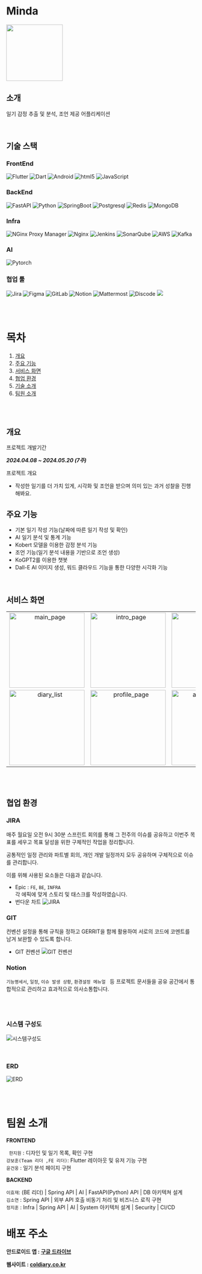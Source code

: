 # Minda

<img src="https://file.notion.so/f/f/fdf16744-23c0-4e78-a6c0-fd9f3ee99d90/eb1dffc8-0a11-42e3-b992-32b8c526a998/logo.png?id=1214c2cd-667e-49c3-b836-5abf383d49ed&table=block&spaceId=fdf16744-23c0-4e78-a6c0-fd9f3ee99d90&expirationTimestamp=1716422400000&signature=P-7SJxDJnCddq8VP4SlTQZ0j7S7ubYhSDJ4yfEQFoKM&downloadName=logo.png" width="150px"/>

<br/>

## 소개

일기 감정 추출 및 분석, 조언 제공 어플리케이션

<br/>

## 기술 스택

### FrontEnd

![Flutter](https://img.shields.io/badge/flutter-02569B?style=for-the-badge&logo=flutter&logoColor=white)
![Dart](https://img.shields.io/badge/dart-%230175C2?style=for-the-badge&logo=dart&logoColor=white)
![Android](https://img.shields.io/badge/android-%2334A853?style=for-the-badge&logo=android&logoColor=white)
![html5](https://img.shields.io/badge/html5-E34F26?style=for-the-badge&logo=html5&logoColor=white)
![JavaScript](https://img.shields.io/badge/javascript-F7DF1E?style=for-the-badge&logo=javascript&logoColor=black)

### BackEnd

![FastAPI](https://img.shields.io/badge/fastapi-%23009688?style=for-the-badge&logo=fastapi&logoColor=white)
![Python](https://img.shields.io/badge/python-3776AB?style=for-the-badge&logo=python&logoColor=white)
![SpringBoot](https://img.shields.io/badge/springboot-6DB33F?style=for-the-badge&logo=springboot&logoColor=white)
![Postgresql](https://img.shields.io/badge/postgresql-4169E1?style=for-the-badge&logo=postgresql&logoColor=white)
![Redis](https://img.shields.io/badge/redis-%23DC382D?style=for-the-badge&logo=redis&logoColor=white)
![MongoDB](https://img.shields.io/badge/mongodb-%2347A248?style=for-the-badge&logo=MongoDB&logoColor=white)

### Infra

![NGinx Proxy Manager](https://img.shields.io/badge/nginx%20proxy%20manager-%23F15833?style=for-the-badge&logo=nginxproxymanager&logoColor=white)
![Nginx](https://img.shields.io/badge/Nginx-%23009639?style=for-the-badge&logo=nginx)
![Jenkins](https://img.shields.io/badge/Jenkins-%23D24939?style=for-the-badge&logo=jenkins&logoColor=black&color=white)
![SonarQube](https://img.shields.io/badge/sonarqube-%234E9BCD?style=for-the-badge&logo=sonarqube&logoColor=white)
![AWS](https://img.shields.io/badge/aws-232F3E?style=for-the-badge&logo=amazonaws&logoColor=white)
![Kafka](https://img.shields.io/badge/apache%20kafka-%23231F20?style=for-the-badge&logo=apachekafka&logoColor=white)

### AI

![Pytorch](https://img.shields.io/badge/pytorch-%23EE4C2C?style=for-the-badge&logo=pytorch&logoColor=white)

### 협업 툴

![Jira](https://img.shields.io/badge/jira-%230A0FFF.svg?style=for-the-badge&logo=jira&logoColor=white)
![Figma](https://img.shields.io/badge/figma-%23F24E1E.svg?style=for-the-badge&logo=figma&logoColor=white)
![GitLab](https://img.shields.io/badge/gitlab-FC6D26?style=for-the-badge&logo=gitlab&logoColor=#FC6D26)
![Notion](https://img.shields.io/badge/notion-000000?style=for-the-badge&logo=notion&logoColor=#000000)
![Mattermost](https://img.shields.io/badge/mattermost-0058CC?style=for-the-badge&logo=mattermost&logoColor=#0058CC")
![Discode](https://img.shields.io/badge/discode-5865F2?style=for-the-badge&logo=discord&logoColor=white)
<img src="https://img.shields.io/badge/git-F05032?style=for-the-badge&logo=git&logoColor=white"/>

<br /><br />

# 목차

1. [개요](#개요)
2. [주요 기능](#주요-기능)
3. [서비스 화면](#서비스-화면)
4. [협업 환경](#협업-환경)
5. [기술 소개](#기술-소개)
6. [팀원 소개](#팀원-소개)

<br /><br />

## 개요

프로젝트 개발기간

**_2024.04.08 ~ 2024.05.20 (7주)_**

프로젝트 개요

- 작성한 일기를 더 가치 있게, 시각화 및 조언을 받으며 의미 있는 과거 성찰을 진행해봐요.

## 주요 기능

- 기본 일기 작성 기능(날짜에 따른 일기 작성 및 확인)<br />
- AI 일기 분석 및 통계 기능<br />
- Kobert 모델을 이용한 감정 분석 기능<br />
- 조언 기능(일기 분석 내용을 기반으로 조언 생성)<br />
- KoGPT2를 이용한 챗봇
- Dall-E AI 이미지 생성, 워드 클라우드 기능을 통한 다양한 시각화 기능<br />

<br />

## 서비스 화면

<table width="100%" border-style="non" cellspacing="0" cellpadding="100">
  <tr>
    <td align="center"><img src="https://file.notion.so/f/f/fdf16744-23c0-4e78-a6c0-fd9f3ee99d90/a231c68d-e466-4919-858a-359c074295f0/main.gif?id=09dfad1d-3f22-457f-bc9d-eb46e6b1a968&table=block&spaceId=fdf16744-23c0-4e78-a6c0-fd9f3ee99d90&expirationTimestamp=1716343200000&signature=sabJm1fu-EGvFRRSBn9D4aq8aKczcXlcXjGylZj8WjU&downloadName=main.gif" alt="main_page" width="200"></td>
    <td align="center"><img src="https://file.notion.so/f/f/fdf16744-23c0-4e78-a6c0-fd9f3ee99d90/dc6d0f8a-20d5-47ed-a0dc-58d656749b98/intro.gif?id=3898ea6d-f5a6-4a20-ab1c-c4554f6e4684&table=block&spaceId=fdf16744-23c0-4e78-a6c0-fd9f3ee99d90&expirationTimestamp=1716343200000&signature=_YEhrV-Im4xV8R1raU31jPo0Uusttm0g0R-IESnNJWU&downloadName=intro.gif" alt="intro_page" width="200"></td>
    <td align="center"><img src="https://file.notion.so/f/f/fdf16744-23c0-4e78-a6c0-fd9f3ee99d90/e2913b6d-ca94-41d5-a15e-595fe86f5210/write.gif?id=70040a09-186d-4985-814e-27d9407a8a53&table=block&spaceId=fdf16744-23c0-4e78-a6c0-fd9f3ee99d90&expirationTimestamp=1716343200000&signature=ws0fggoob2wqSYjQffCErUhts11XA0H_P7St0WBUn2M&downloadName=write.gif" alt="write_page" width="200"></td>
  </tr>
  <tr>
    <td align="center"><img src="https://file.notion.so/f/f/fdf16744-23c0-4e78-a6c0-fd9f3ee99d90/687c0e89-6063-4ab6-b9bb-60c7d130d576/list.gif?id=4a08d1a2-b35b-4092-9224-7223507374fe&table=block&spaceId=fdf16744-23c0-4e78-a6c0-fd9f3ee99d90&expirationTimestamp=1716350400000&signature=0bTmHXZGgJAICE0t5bbI0NQJq3K6RL2pJSfNaBpjgNs&downloadName=list.gif" alt="diary_list" width="200"></td>
    <td align="center"><img src="https://file.notion.so/f/f/fdf16744-23c0-4e78-a6c0-fd9f3ee99d90/4685410d-6817-42e3-b327-90e2d3bdda5a/profile.gif?id=8d2f9503-da55-4790-971d-75dc353d4b6a&table=block&spaceId=fdf16744-23c0-4e78-a6c0-fd9f3ee99d90&expirationTimestamp=1716343200000&signature=ZQvWU2YGZHVMVBEeMyL8BgisdNeH-jk4EwKGd8HEKIg&downloadName=profile.gif" alt="profile_page" width="200"></td>
    <td align="center"><img src="https://file.notion.so/f/f/fdf16744-23c0-4e78-a6c0-fd9f3ee99d90/6037a77a-4030-419a-b0e6-94b7d82ffcf4/analysis.gif?id=46540ab6-0117-49dd-ba5d-80a5b96927fd&table=block&spaceId=fdf16744-23c0-4e78-a6c0-fd9f3ee99d90&expirationTimestamp=1716350400000&signature=UNxZy67a1YNnWys6VJ09Y5Y-V4bXfPg6Yg5eAzV5uU4&downloadName=analysis.gif" alt="analyze_page" width="200"></td>
  </tr>
</table>

<br/><br/>

## 협업 환경

### JIRA

매주 월요일 오전 9시 30분 스프린트 회의를 통해 그 전주의 이슈를 공유하고 이번주 목표를 세우고 목표 달성을 위한 구체적인 작업을 정리합니다.

공통적인 일정 관리와 파트별 회의, 개인 개발 일정까지 모두 공유하며 구체적으로 이슈를 관리합니다.

이를 위해 사용된 요소들은 다음과 같습니다.

- Epic : `FE`, `BE`, `INFRA`<br />
  각 에픽에 맞게 스토리 및 태스크를 작성하였습니다.
- 번다운 차트
  ![JIRA](https://file.notion.so/f/f/fdf16744-23c0-4e78-a6c0-fd9f3ee99d90/34cb0162-3c85-4430-979f-be055c4c8274/burndown.png?id=5b9cd77b-4160-462a-8da4-1d15a14c0b5c&table=block&spaceId=fdf16744-23c0-4e78-a6c0-fd9f3ee99d90&expirationTimestamp=1716343200000&signature=wthnolxjBrH5m3HJHI3oSYdUp9y18WEny-A6iEc1x74&downloadName=burndown.PNG.png)

### GIT

컨벤션 설정을 통해 규칙을 정하고 GERRIT을 함께 활용하여 서로의 코드에 코멘트를 남겨 보완할 수 있도록 합니다.

- GIT 컨벤션
  ![GIT 컨벤션](https://file.notion.so/f/f/fdf16744-23c0-4e78-a6c0-fd9f3ee99d90/3f544040-f303-4e8d-b49f-d62a0459bd1f/Git.png?id=8055e052-95f2-48e3-ab39-0beb943548a6&table=block&spaceId=fdf16744-23c0-4e78-a6c0-fd9f3ee99d90&expirationTimestamp=1716343200000&signature=l4gnRucC-rycPAaPcwNMDdnEOyyYDp-V22vgW5TbvP0&downloadName=Git.png)

### Notion

`기능명세서`, `일정`, `이슈 발생 상황`, `환경설정 메뉴얼 ` 등 프로젝트 문서들을 공유 공간에서 통합적으로 관리하고 효과적으로 의사소통합니다.

<br/><br/>

### 시스템 구성도

![시스템구성도](https://file.notion.so/f/f/fdf16744-23c0-4e78-a6c0-fd9f3ee99d90/5665291c-c976-4348-8ded-8af1949f64bb/diagram.png?id=5671addd-ab65-4ae7-aea9-8372cc6c2590&table=block&spaceId=fdf16744-23c0-4e78-a6c0-fd9f3ee99d90&expirationTimestamp=1716343200000&signature=8Ll8DksrexgZEIH159xKBoph3rQj5PbG93-78KHuzz0&downloadName=diagram.PNG.png)

<br/>

### ERD

![ERD](https://file.notion.so/f/f/fdf16744-23c0-4e78-a6c0-fd9f3ee99d90/3f34ef07-fae2-47a8-8a5a-4cec85256197/erd.png?id=5f8615ee-8fd3-4975-a333-d02db685a049&table=block&spaceId=fdf16744-23c0-4e78-a6c0-fd9f3ee99d90&expirationTimestamp=1716343200000&signature=8Vwa9cnlPhjpoBKgjHzGbhL-T8ibvfBPmjNVLM350ME&downloadName=erd.png)

<br /><br />

# 팀원 소개

**FRONTEND**

` 한지원` : 디자인 및 일기 목록, 확인 구현 <br/>
`강보훈(Team 리더 ,FE 리더)`: Flutter 레이아웃 및 유저 기능 구현 <br/>
`윤건웅` : 일기 분석 페이지 구현 <br/>

**BACKEND**

`이효재`: (BE 리더) | Spring API | AI | FastAPI(Python) API | DB 아키텍쳐 설계 <br/>
`김소연` : Spring API | 외부 API 호출 비동기 처리 및 비즈니스 로직 구현 <br/>
`정지훈` : Infra | Spring API | AI | System 아키텍처 설계 | Security | CI/CD

# 배포 주소

**안드로이드 앱 : [구글 드라이브](https://drive.google.com/file/d/1p53AnhI4_Ye-H5iEMpogTAOo3zGVZWHP/view?usp=drive_link)**

**웹사이트 : [coldiary.co.kr](https://coldiary.co.kr)**
